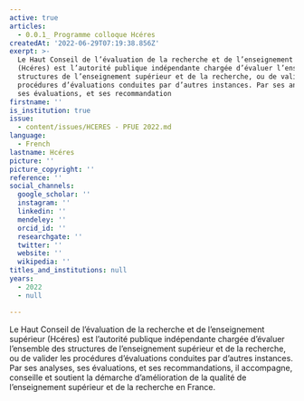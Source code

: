 ```yaml
---
active: true
articles:
  - 0.0.1_ Programme colloque Hcéres
createdAt: '2022-06-29T07:19:38.856Z'
exerpt: >-
  Le Haut Conseil de l’évaluation de la recherche et de l’enseignement supérieur
  (Hcéres) est l’autorité publique indépendante chargée d’évaluer l’ensemble des
  structures de l’enseignement supérieur et de la recherche, ou de valider les
  procédures d’évaluations conduites par d’autres instances. Par ses analyses,
  ses évaluations, et ses recommandation
firstname: ''
is_institution: true
issue:
  - content/issues/HCERES - PFUE 2022.md
language:
  - French
lastname: Hcéres
picture: ''
picture_copyright: ''
reference: ''
social_channels:
  google_scholar: ''
  instagram: ''
  linkedin: ''
  mendeley: ''
  orcid_id: ''
  researchgate: ''
  twitter: ''
  website: ''
  wikipedia: ''
titles_and_institutions: null
years:
  - 2022
  - null

---
```

Le Haut Conseil de l’évaluation de la recherche et de l’enseignement supérieur (Hcéres) est l’autorité publique indépendante chargée d’évaluer l’ensemble des structures de l’enseignement supérieur et de la recherche, ou de valider les procédures d’évaluations conduites par d’autres instances. Par ses analyses, ses évaluations, et ses recommandations, il accompagne, conseille et soutient la démarche d’amélioration de la qualité de l’enseignement supérieur et de la recherche en France.